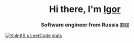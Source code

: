 <h1 align="center">Hi there, I'm <a href="https://www.linkedin.com/in/igor-petrov-05b670233/" target="_blank">Igor</a> 
<h3 align="center">Software engineer from Russia 🇷🇺</h3>

[![KnlnKS's LeetCode stats](https://leetcode-stats-six.vercel.app/?username=UnitedIngvar&theme=dark)](https://github.com/KnlnKS/leetcode-stats)
